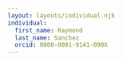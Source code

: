 ```yaml
---
layout: layouts/individual.njk
individual:
  first_name: Raymond
  last_name: Sanchez
  orcid: 0000-0001-9141-090X
---
```

